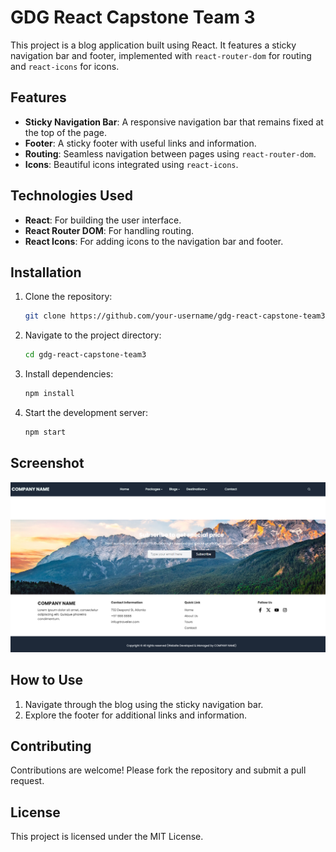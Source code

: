 # GDG React Capstone Team 3

This project is a blog application built using React. It features a sticky navigation bar and footer, implemented with `react-router-dom` for routing and `react-icons` for icons.

## Features

- **Sticky Navigation Bar**: A responsive navigation bar that remains fixed at the top of the page.
- **Footer**: A sticky footer with useful links and information.
- **Routing**: Seamless navigation between pages using `react-router-dom`.
- **Icons**: Beautiful icons integrated using `react-icons`.

## Technologies Used

- **React**: For building the user interface.
- **React Router DOM**: For handling routing.
- **React Icons**: For adding icons to the navigation bar and footer.

## Installation

1. Clone the repository:

    ```bash
    git clone https://github.com/your-username/gdg-react-capstone-team3.git
    ```

2. Navigate to the project directory:

    ```bash
    cd gdg-react-capstone-team3
    ```

3. Install dependencies:

    ```bash
    npm install
    ```

4. Start the development server:

    ```bash
    npm start
    ```

## Screenshot

![Screenshot of the Blog Project](./Screenshot.png)

## How to Use

1. Navigate through the blog using the sticky navigation bar.
2. Explore the footer for additional links and information.

## Contributing

Contributions are welcome! Please fork the repository and submit a pull request.

## License

This project is licensed under the MIT License.
